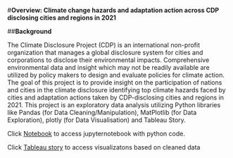 #**Overview:  Climate change hazards and adaptation action across CDP disclosing cities and regions in 2021**

##**Background**

The Climate Disclosure Project (CDP) is an international non-profit organization that manages a global disclosure system for cities and corporations to disclose their environmental impacts. Comprehensive environmental data and insight which may not be readily available are utilized by policy makers to design and evaluate policies for climate action. The goal of this project is to provide insight on the participation of nations and cities in the climate disclosure identifying top climate hazards faced by cities and adaptation actions taken by CDP-disclosing cities and regions in 2021. This project is an exploratory data analysis utilizing Python libraries like Pandas (for Data Cleaning/Manipulation), MatPlotlib (for Data Exploration), plotly (for  Data Visualisation) and Tableau Story.

Click [Notebook](https://github.com/preciousareeveso/CLIMATE-CDP/blob/20760f18b1bf5bb4877e5ebfd016f1dd0fb98d9d/Overview%20of%20Climate%20Hazards%20and%20Actions%20reported%20to%20CDP_CODE.ipynb) to access jupyternotebook with python code.

Click [Tableau story](https://public.tableau.com/views/OverviewofclimatechangeimpactandclimateactionsacrossCDPdisclosingcitiesandregions_/Story1?:language=en-US&publish=yes&:display_count=n&:origin=viz_share_link) to access visualizatons based on cleaned data
